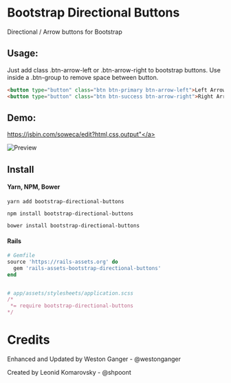Bootstrap Directional Buttons
=======================

Directional / Arrow buttons for Bootstrap

## Usage:
Just add class .btn-arrow-left or .btn-arrow-right to bootstrap buttons. Use inside a .btn-group to remove space between button.

```HTML
<button type="button" class="btn btn-primary btn-arrow-left">Left Arrow Button</button>
<button type="button" class="btn btn-success btn-arrow-right">Right Arrow Button</button>
```

## Demo: 
<a href="https://jsbin.com/soweca/edit?html,css,output" target="_blank">https://jsbin.com/soweca/edit?html,css,output"</a>

![Preview](https://raw.githubusercontent.com/westonganger/bootstrap-directional-buttons/master/preview.png)

## Install

#### Yarn, NPM, Bower
```
yarn add bootstrap-directional-buttons

npm install bootstrap-directional-buttons

bower install bootstrap-directional-buttons
```

#### Rails
```ruby
# Gemfile
source 'https://rails-assets.org' do
  gem 'rails-assets-bootstrap-directional-buttons'
end


# app/assets/stylesheets/application.scss
/*
 *= require bootstrap-directional-buttons
*/
```

# Credits

Enhanced and Updated by Weston Ganger - @westonganger

Created by Leonid Komarovsky - @shpoont
